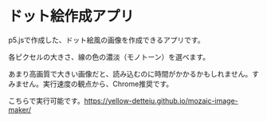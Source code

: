 # ドット絵作成アプリ

p5.jsで作成した、ドット絵風の画像を作成できるアプリです。

各ピクセルの大きさ、線の色の濃淡（モノトーン）を選べます。

あまり高画質で大きい画像だと、読み込むのに時間がかかるかもしれません。すみません。実行速度の観点から、Chrome推奨です。

こちらで実行可能です。https://yellow-detteiu.github.io/mozaic-image-maker/

